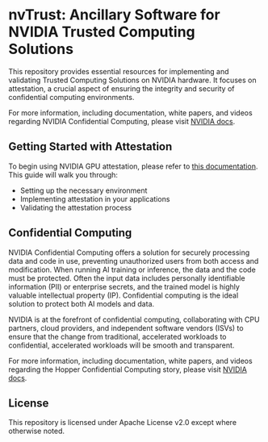 # nvTrust: Ancillary Software for NVIDIA Trusted Computing Solutions

This repository provides essential resources for implementing and validating Trusted Computing Solutions on NVIDIA hardware. It focuses on attestation, a crucial aspect of ensuring the integrity and security of confidential computing environments.

For more information, including documentation, white papers, and videos regarding NVIDIA Confidential Computing, please visit [NVIDIA docs](https://docs.nvidia.com/confidential-computing/index.html).

## Getting Started with Attestation

To begin using NVIDIA GPU attestation, please refer to [this documentation](./guest_tools/README.md). This guide will walk you through:

- Setting up the necessary environment
- Implementing attestation in your applications
- Validating the attestation process

## Confidential Computing

NVIDIA Confidential Computing offers a solution for securely processing data and code in use, preventing unauthorized users from both access and modification. When running AI training or inference, the data and the code must be protected. Often the input data includes personally identifiable information (PII) or enterprise secrets, and the trained model is highly valuable intellectual property (IP). Confidential computing is the ideal solution to protect both AI models and data.

NVIDIA is at the forefront of confidential computing, collaborating with CPU partners, cloud providers, and independent software vendors (ISVs) to ensure that the change from traditional, accelerated workloads to confidential, accelerated workloads will be smooth and transparent.

For more information, including documentation, white papers, and videos regarding the Hopper Confidential Computing story, please visit [NVIDIA docs](https://docs.nvidia.com/confidential-computing/index.html).

## License

This repository is licensed under Apache License v2.0 except where otherwise noted.
